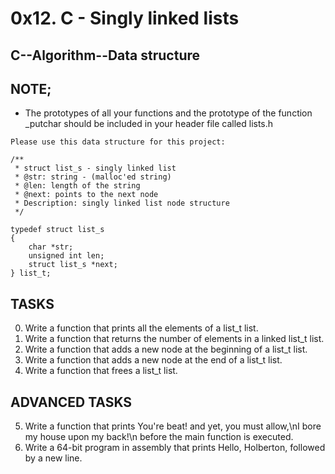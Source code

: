 # 0x12. C - Singly linked lists
## C--Algorithm--Data structure
## NOTE;
* The prototypes of all your functions and the prototype of the function _putchar should be included in your header file called lists.h
```
Please use this data structure for this project:

/**
 * struct list_s - singly linked list
 * @str: string - (malloc'ed string)
 * @len: length of the string
 * @next: points to the next node
 * Description: singly linked list node structure
 */

typedef struct list_s
{
    char *str;
    unsigned int len;
    struct list_s *next;
} list_t;

```
## TASKS
0. Write a function that prints all the elements of a list_t list.
1. Write a function that returns the number of elements in a linked list_t list.
2. Write a function that adds a new node at the beginning of a list_t list.
3. Write a function that adds a new node at the end of a list_t list.
4. Write a function that frees a list_t list.
## ADVANCED TASKS
5. Write a function that prints You're beat! and yet, you must allow,\nI bore my house upon my back!\n before the main function is executed.
6. Write a 64-bit program in assembly that prints Hello, Holberton, followed by a new line.
